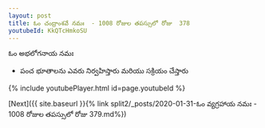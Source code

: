 ```yaml
---
layout: post
title: ఓం చంద్రాంశవే నమః  - 1008 రోజుల తపస్సులో రోజు  378
youtubeId: KkQTcHmkoSU
---
```

 
 
 ఓం అభలోగనాయ నమః  
 
 -  పంచ భూతాలను ఎవరు నిర్వహిస్తారు మరియు సక్రియం చేస్తారు 
 
  
 
  
 
 
 
 
 
 


{% include youtubePlayer.html id=page.youtubeId %}
 
[Next]({{ site.baseurl }}{% link  split2/_posts/2020-01-31-ఓం వ్యగ్రహాయ నమః  - 1008 రోజుల తపస్సులో రోజు  379.md%})
 
